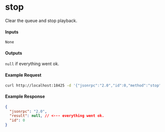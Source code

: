 # stop
Clear the queue and stop playback.

#### Inputs
`None`

#### Outputs
`null` if everything went ok.

#### Example Request
```bash
curl http://localhost:18425 -d '{"jsonrpc":"2.0","id":0,"method":"stop"}'
```

#### Example Response
```json
{
  "jsonrpc": "2.0",
  "result": null, // <--- everything went ok.
  "id": 0
}
```
